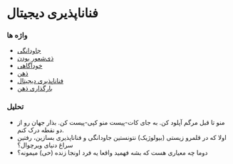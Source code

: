 # فناناپذیری دیجیتال

### واژه ها
- [جاودانگی](https://fa.wikipedia.org/wiki/جاودانگی)
- [ذی‌شعور بودن](https://fa.wikipedia.org/wiki/ذی‌شعور_بودن)
- [خودآگاهی](https://fa.wikipedia.org/wiki/خودآگاهی)
- [ذهن](https://fa.wikipedia.org/wiki/ذهن)
- [فناناپذیری دیجیتال](https://fa.wikipedia.org/wiki/فناناپذیری_دیجیتال)
- [بارگذاری ذهن](https://fa.wikipedia.org/wiki/بارگذاری_ذهن)

### تحلیل

- منو تا قبل مرگم آپلود کن. به جای کات-پیست منو کپی-پیست کن. بذار جهان رو از دو نقطه درک کنم.
- اولا که در قلمرو زیستی (بیولوژیک) نتونستین جاودانگی و فناناپذیری بسازین، رفتین سراغ دنیای ویرچوال؟
- دوما چه معیاری هست که بشه فهمید واقعا یه فرد اونجا زنده (حی) میمونه؟
